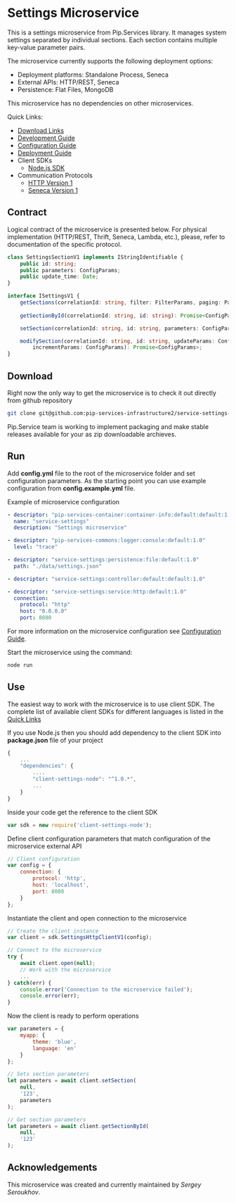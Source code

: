 # Settings Microservice

This is a settings microservice from Pip.Services library. 
It manages system settings separated by individual sections.
Each section contains multiple key-value parameter pairs. 

The microservice currently supports the following deployment options:
* Deployment platforms: Standalone Process, Seneca
* External APIs: HTTP/REST, Seneca
* Persistence: Flat Files, MongoDB

This microservice has no dependencies on other microservices.

<a name="links"></a> Quick Links:

* [Download Links](doc/Downloads.md)
* [Development Guide](doc/Development.md)
* [Configuration Guide](doc/Configuration.md)
* [Deployment Guide](doc/Deployment.md)
* Client SDKs
  - [Node.js SDK](https://github.com/pip-services-infrastructure2/client-settings-node)
* Communication Protocols
  - [HTTP Version 1](doc/HttpProtocolV1.md)
  - [Seneca Version 1](doc/SenecaProtocolV1.md)

## Contract

Logical contract of the microservice is presented below. For physical implementation (HTTP/REST, Thrift, Seneca, Lambda, etc.),
please, refer to documentation of the specific protocol.

```typescript
class SettingsSectionV1 implements IStringIdentifiable {
    public id: string;
    public parameters: ConfigParams;
    public update_time: Date;
}

interface ISettingsV1 {
    getSections(correlationId: string, filter: FilterParams, paging: PagingParams): Promise<DataPage<SettingsSectionV1>>;
    
    getSectionById(correlationId: string, id: string): Promise<ConfigParams>;

    setSection(correlationId: string, id: string, parameters: ConfigParams): Promise<ConfigParams>;

    modifySection(correlationId: string, id: string, updateParams: ConfigParams, 
        incrementParams: ConfigParams): Promise<ConfigParams>;
}
```

## Download

Right now the only way to get the microservice is to check it out directly from github repository
```bash
git clone git@github.com:pip-services-infrastructure2/service-settings-node.git
```

Pip.Service team is working to implement packaging and make stable releases available for your 
as zip downloadable archieves.

## Run

Add **config.yml** file to the root of the microservice folder and set configuration parameters.
As the starting point you can use example configuration from **config.example.yml** file. 

Example of microservice configuration
```yaml
- descriptor: "pip-services-container:container-info:default:default:1.0"
  name: "service-settings"
  description: "Settings microservice"

- descriptor: "pip-services-commons:logger:console:default:1.0"
  level: "trace"

- descriptor: "service-settings:persistence:file:default:1.0"
  path: "./data/settings.json"

- descriptor: "service-settings:controller:default:default:1.0"

- descriptor: "service-settings:service:http:default:1.0"
  connection:
    protocol: "http"
    host: "0.0.0.0"
    port: 8080
```
 
For more information on the microservice configuration see [Configuration Guide](Configuration.md).

Start the microservice using the command:
```bash
node run
```

## Use

The easiest way to work with the microservice is to use client SDK. 
The complete list of available client SDKs for different languages is listed in the [Quick Links](#links)

If you use Node.js then you should add dependency to the client SDK into **package.json** file of your project
```javascript
{
    ...
    "dependencies": {
        ....
        "client-settings-node": "^1.0.*",
        ...
    }
}
```

Inside your code get the reference to the client SDK
```javascript
var sdk = new require('client-settings-node');
```

Define client configuration parameters that match configuration of the microservice external API
```javascript
// Client configuration
var config = {
    connection: {
        protocol: 'http',
        host: 'localhost', 
        port: 8080
    }
};
```

Instantiate the client and open connection to the microservice
```javascript
// Create the client instance
var client = sdk.SettingsHttpClientV1(config);

// Connect to the microservice
try {
    await client.open(null);
    // Work with the microservice
    ...
} catch(err) {
    console.error('Connection to the microservice failed');
    console.error(err);
}
```

Now the client is ready to perform operations
```javascript
var parameters = {
    myapp: {
        theme: 'blue',
        language: 'en'
    }
};

// Sets section parameters
let parameters = await client.setSection(
    null,
    '123',
    parameters
);
```

```javascript
// Get section parameters
let parameters = await client.getSectionById(
    null,
    '123'
);
```    

## Acknowledgements

This microservice was created and currently maintained by *Sergey Seroukhov*.

